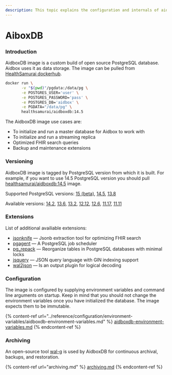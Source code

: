 ```yaml
---
description: This topic explains the configuration and internals of aidboxdb image
---
```


# AiboxDB

### Introduction

AidboxDB image is a custom build of open source PostgreSQL database. Aidbox uses it as data storage. The image can be pulled from [HealthSamurai dockerhub](https://hub.docker.com/r/healthsamurai/aidboxdb/tags?page=1\&ordering=last\_updated).&#x20;

```bash
docker run \
       -v "$(pwd)"/pgdata:/data/pg \
       -e POSTGRES_USER='user' \
       -e POSTGRES_PASSWORD='pass' \
       -e POSTGRES_DB='aidbox' \
       -e PGDATA="/data/pg" \
       healthsamurai/aidboxdb:14.5
```

The AidboxDB image use cases are:

* To initialize and run a master database for Aidbox to work with
* To initialize and run a streaming replica
* Optimized FHIR search queries
* Backup and maintenance extensions

### Versioning

AidboxDB image is tagged by PostgreSQL version from which it is built. For example, if you want to use 14.5 PostgreSQL version you should pull [healthsamurai/aidboxdb:14.5](https://hub.docker.com/layers/healthsamurai/aidboxdb/14.5/images/sha256-24accc760960f6abed0f9b2d2382712e5b98aa382403887e24408f0f0fdcf58d?context=repo) image.

Supported PostgreSQL versions: [15 (beta)](https://hub.docker.com/layers/healthsamurai/aidboxdb/15-beta/images/sha256-7a4254f58f823303b1164755b2e5cc068d4cf66adc21a6b8b8569ecec8bde985?context=explore), [14.5](https://hub.docker.com/layers/healthsamurai/aidboxdb/14.5/images/sha256-24accc760960f6abed0f9b2d2382712e5b98aa382403887e24408f0f0fdcf58d?context=explore), [13.8](https://hub.docker.com/layers/healthsamurai/aidboxdb/13.8/images/sha256-5634c7d61ef9c975014fd87435759d1d5d7fd9ba08692aad18b13e1ff6013eed)

Available versions: [14.2](https://hub.docker.com/layers/healthsamurai/aidboxdb/14.2/images/sha256-770eb8be3d51fa7c9829ab40c51588833ab91b613894cf80dc7b633f934a890e?context=repo), [13.6](https://hub.docker.com/layers/healthsamurai/aidboxdb/13.6/images/sha256-49097e7fb0d60798dbdfe4a3ba31dc324abe232e399a78a487ab91dbd892e2c1?context=repo), [13.2](https://hub.docker.com/layers/healthsamurai/aidboxdb/13.2/images/sha256-31294389f0339edeff3926ce0f27c856194f6e934ac744af5aa776b1f675dfe1?context=repo), [12.12](https://hub.docker.com/layers/healthsamurai/aidboxdb/12.12/images/sha256-8a898079a8dc3f9a46a652632450738cd1e88f340838fef8f2bc7101d1ab3e00?context=repo), [12.6](https://hub.docker.com/layers/healthsamurai/aidboxdb/12.6/images/sha256-2a4fc68fc80c0f6e48ddd06b4dcd8a1cab72f2ab13968cc37b06fd2a53e85070?context=repo), [11.17](https://hub.docker.com/layers/healthsamurai/aidboxdb/11.17/images/sha256-fbf8c08c00d4be9993ef61429272078242b3d808e98ea30e9f45d1f1b0b0a93d?context=repo), [11.11](https://hub.docker.com/layers/aidboxdb/healthsamurai/aidboxdb/11.11/images/sha256-9e767a6f1a0d21faf8542edcdc9f11ba8e836889f6a05d38e29003297037d136?context=explore)

### Extensions

List of additional availiable extensions:

* [jsonknife](https://github.com/niquola/jsonknife) — Jsonb extraction tool for optimizing FHIR search
* [pgagent](https://github.com/pgadmin-org/pgagent) — A PostgreSQL job scheduler &#x20;
* [pg\_repack](https://github.com/reorg/pg\_repack) — Reorganize tables in PostgreSQL databases with minimal locks&#x20;
* [jsquery](https://github.com/postgrespro/jsquery) — JSON query language with GIN indexing support
* [wal2json](https://github.com/eulerto/wal2json) — Is an output plugin for logical decoding

### Configuration

The image is configured by supplying environment variables and command line arguments on startup. Keep in mind that you should not change the environment variables once you have initialized the database. The image expects them to be immutable.

{% content-ref url="../reference/configuration/environment-variables/aidboxdb-environment-variables.md" %}
[aidboxdb-environment-variables.md](../reference/configuration/environment-variables/aidboxdb-environment-variables.md)
{% endcontent-ref %}

### Archiving

An open-source tool [wal-g](https://github.com/wal-g/wal-g) is used by AidboxDB for continuous archival, backups, and restoration.

{% content-ref url="archiving.md" %}
[archiving.md](archiving.md)
{% endcontent-ref %}
